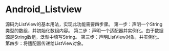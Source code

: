 # Android_Listview
源码为ListView的基本用法，实现此功能需要四步骤。
第一步：声明一个String类型的数组，并初始化数组内容。
第二步：声明一个适配器并实例化。由于数据源是String数组，泛型中填写String。
第三步：声明ListView对象，并实例化。
第四步：将适配器传递给ListView对象。